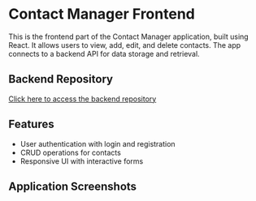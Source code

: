 # Contact Manager Frontend

This is the frontend part of the Contact Manager application, built using React. It allows users to view, add, edit, and delete contacts. The app connects to a backend API for data storage and retrieval.

## Backend Repository
[Click here to access the backend repository](https://github.com/SajjadHossain0/contact-manager-backend.git)

## Features
- User authentication with login and registration
- CRUD operations for contacts
- Responsive UI with interactive forms

## Application Screenshots
